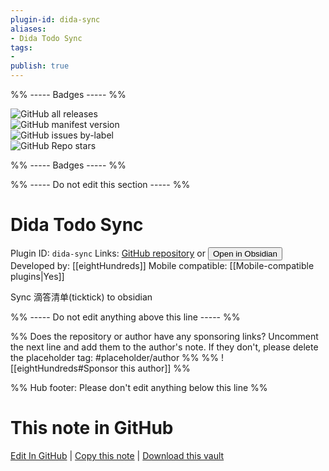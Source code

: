 ```yaml
---
plugin-id: dida-sync
aliases:
- Dida Todo Sync
tags: 
- 
publish: true
---
```


%% ----- Badges ----- %%

![GitHub all releases](https://img.shields.io/github/downloads/eightHundreds/obsidian-dida-sync/total?color=573E7A&logo=github&style=for-the-badge)   
![GitHub manifest version](https://img.shields.io/github/manifest-json/v/eightHundreds/obsidian-dida-sync?color=573E7A&logo=github&style=for-the-badge)   
![GitHub issues by-label](https://img.shields.io/github/issues/eightHundreds/obsidian-dida-sync/help%20wanted?color=573E7A&logo=github&style=for-the-badge)   
![GitHub Repo stars](https://img.shields.io/github/stars/eightHundreds/obsidian-dida-sync?color=573E7A&logo=github&style=for-the-badge)

%% ----- Badges ----- %%

%% ----- Do not edit this section ----- %%

# Dida Todo Sync

Plugin ID: `dida-sync`
Links: [GitHub repository](https://github.com/eightHundreds/obsidian-dida-sync) or [<button id=HH>Open in Obsidian</button>](obsidian://show-plugin?id=dida-sync)
Developed by: [[eightHundreds]]
Mobile compatible: [[Mobile-compatible plugins|Yes]]

Sync 滴答清单(ticktick) to obsidian

%% ----- Do not edit anything above this line ----- %% 

%% Does the repository or author have any sponsoring links? Uncomment the next line and add them to the author's note. If they don't, please delete the placeholder tag: #placeholder/author %%
%% ![[eightHundreds#Sponsor this author]] %%

%% Hub footer: Please don't edit anything below this line %%

# This note in GitHub

<span class="git-footer">[Edit In GitHub](https://github.dev/obsidian-community/obsidian-hub/blob/main/02%20-%20Community%20Expansions/02.05%20All%20Community%20Expansions/Plugins/dida-sync.md "git-hub-edit-note") | [Copy this note](https://raw.githubusercontent.com/obsidian-community/obsidian-hub/main/02%20-%20Community%20Expansions/02.05%20All%20Community%20Expansions/Plugins/dida-sync.md "git-hub-copy-note") | [Download this vault](https://github.com/obsidian-community/obsidian-hub/archive/refs/heads/main.zip "git-hub-download-vault") </span>
